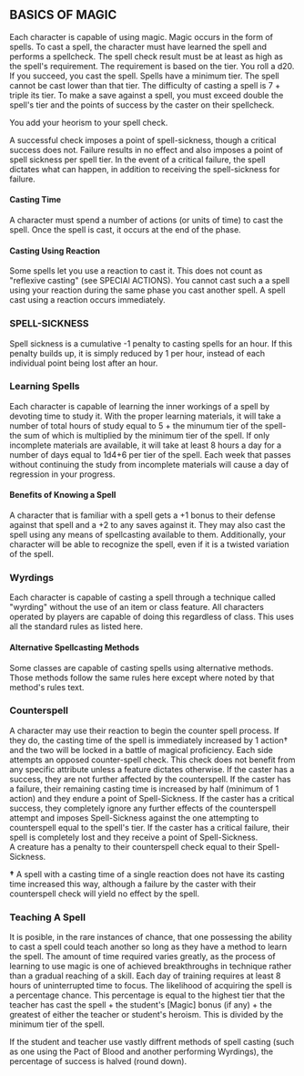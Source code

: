 ## BASICS OF MAGIC

Each character is capable of using magic. Magic occurs in the form of spells. To cast a spell, the character must have learned the spell and performs a spellcheck. The spell check result must be at least as high as the spell's requirement. The requirement is based on the tier. You roll a d20. If you succeed, you cast the spell. Spells have a minimum tier. The spell cannot be cast lower than that tier. The difficulty of casting a spell is 7 + triple its tier. To make a save against a spell, you must exceed double the spell's tier and the points of success by the caster on their spellcheck.

You add your heorism to your spell check.

A successful check imposes a point of spell-sickness, though a critical success does not. Failure results in no effect and also imposes a point of spell sickness per spell tier. In the event of a critical failure, the spell dictates what can happen, in addition to receiving the spell-sickness for failure.  

#### Casting Time
A character must spend a number of actions (or units of time) to cast the spell. Once the spell is cast, it occurs at the end of the phase.

#### Casting Using Reaction
Some spells let you use a reaction to cast it. This does not count as "reflexive casting" (see SPECIAl ACTIONS). You cannot cast such a a spell using your reaction during the same phase you cast another spell. A spell cast using a reaction occurs immediately.

### SPELL-SICKNESS  
Spell sickness is a cumulative -1 penalty to casting spells for an hour. If this penalty builds up, it is simply reduced by 1 per hour, instead of each individual point being lost after an hour.

### Learning  Spells
Each character is capable of learning the inner workings of a spell by devoting time to study it. With the proper learning materials, it will take a number of total hours of study equal to 5 + the minumum tier of the spell- the sum of which is multiplied by the minimum tier of the spell. If only incomplete materials are available, it will take at least 8 hours a day for a number of days equal to 1d4+6 per tier of the spell. Each week that passes without continuing the study from incomplete materials will cause a day of regression in your progress.

#### Benefits of Knowing a Spell
A character that is familiar with a spell gets a +1 bonus to their defense against that spell and a +2 to any saves against it. They may also cast the spell using any means of spellcasting available to them. Additionally, your character will be able to recognize the spell, even if it is a twisted variation of the spell.

### Wyrdings
Each character is capable of casting a spell through a technique called "wyrding" without the use of an item or class feature. All characters operated by players are capable of doing this regardless of class. This uses all the standard rules as listed here.

#### Alternative Spellcasting Methods
Some classes are capable of casting spells using alternative methods. Those methods follow the same rules here except where noted by that method's rules text.

### Counterspell
A character may use their reaction to begin the counter spell process. If they do, the casting time of the spell is immediately increased by 1 action† and the two will be locked in a battle of magical proficiency. Each side attempts an opposed counter-spell check. This check does not benefit from any specific attribute unless a feature dictates otherwise. If the caster has a success, they are not further affected by the counterspell. If the caster has a failure, their remaining casting time is increased by half (minimum of 1 action) and they endure a point of Spell-Sickness. If the caster has a critical success, they completely ignore any further effects of the counterspell attempt and imposes Spell-Sickness against the one attempting to counterspell equal to the spell's tier. If the caster has a critical failure, their spell is completely lost and they receive a point of Spell-Sickness.  
A creature has a penalty to their counterspell check equal to their Spell-Sickness.

**†** A spell with a casting time of a single reaction does not have its casting time increased this way, although a failure by the caster with their counterspell check will yield no effect by the spell.

### Teaching A Spell
It is posible, in the rare instances of chance, that one possessing the ability to cast a spell could teach another so long as they have a method to learn the spell. The amount of time required varies greatly, as the process of learning to use magic is one of achieved breakthroughs in technique rather than a gradual reaching of a skill. Each day of training requires at least 8 hours of uninterrupted time to focus. The likelihood of acquiring the spell is a percentage chance. This percentage is equal to the highest tier that the teacher has cast the spell + the student's [Magic] bonus (if any) + the greatest of either the teacher or student's heroism. This is divided by the minimum tier of the spell.

If the student and teacher use vastly diffrent methods of spell casting (such as one using the Pact of Blood and another performing Wyrdings), the percentage of success is halved (round down).
